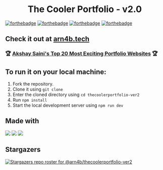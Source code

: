 <p align="center">
 <h1 align="center"> The Cooler Portfolio - v2.0</h1>
</p>

[![forthebadge](https://forthebadge.com/images/badges/built-with-love.svg)](https://forthebadge.com) [![forthebadge](https://forthebadge.com/images/badges/powered-by-black-magic.svg)](https://forthebadge.com) [![forthebadge](https://forthebadge.com/images/badges/made-with-javascript.svg)](https://forthebadge.com) [![forthebadge](https://forthebadge.com/images/badges/powered-by-coffee.svg)](https://forthebadge.com)
## Check it out at [arn4b.tech](https://arn4b.tech)

### 🏆 [Akshay Saini's Top 20 Most Exciting Portfolio Websites](https://www.linkedin.com/feed/update/urn:li:activity:6908809346789306368/) 🏆

## To run it on your local machine:
1. Fork the repository.
2. Clone it using `git clone`
3. Enter the cloned directory using `cd thecoolerportfolio-ver2`
4. Run `npm install`
5. Start the local development server using `npm run dev`

## Made with

 <img src="https://img.shields.io/badge/next.js-000000?style=for-the-badge&logo=nextdotjs&logoColor=white" /> <img src="https://img.shields.io/badge/React-20232A?style=for-the-badge&logo=react&logoColor=61DAFB" /> <img src="https://img.shields.io/badge/Vercel-000000?style=for-the-badge&logo=vercel&logoColor=white" />

## Stargazers
[![Stargazers repo roster for @arn4b/thecoolerportfolio-ver2](https://reporoster.com/stars/dark/arn4b/thecoolerportfolio-ver2)](https://github.com/arn4b/thecoolerportfolio-ver2/stargazers)
